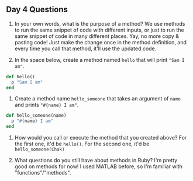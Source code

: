 ## Day 4 Questions

1. In your own words, what is the purpose of a method?
 We use methods to run the same snippet of code with different inputs, or just to run the same snippet of code in many different places. Yay, no more copy & pasting code! Just make the change once in the method definition, and every time you call that method, it'll use the updated code.

1. In the space below, create a method named `hello` that will print `"Sam I am"`.
 ```ruby
 def hello()
   p "Sam I am"
 end
 ```

1. Create a method name `hello_someone` that takes an argument of `name` and prints `"#{name} I am"`.
 ```ruby
 def hello_someone(name)
   p "#{name} I am"
 end
 ```

1. How would you call or execute the method that you created above?
 For the first one, it'd be `hello()`. For the second one, it'd be `hello_someone(Chak)`

1. What questions do you still have about methods in Ruby?
 I'm pretty good on methods for now! I used MATLAB before, so I'm familiar with "functions"/"methods".
